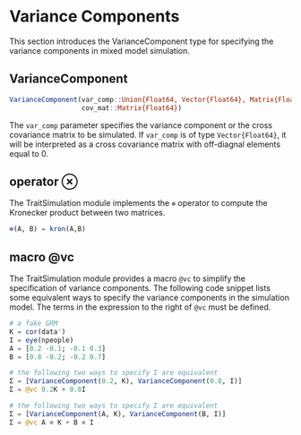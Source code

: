 # Variance Components

This section introduces the VarianceComponent type for specifying
the variance components in mixed model simulation.

## VarianceComponent

```julia
VarianceComponent(var_comp::Union{Float64, Vector{Float64}, Matrix{Float64}}
                  cov_mat::Matrix{Float64})
```

The ```var_comp``` parameter specifies the variance component or the
cross covariance matrix to be simulated. If ```var_comp``` is of type
```Vector{Float64}```, it will be interpreted as a cross covariance
matrix with off-diagnal elements equal to 0.

## operator ⊗

The TraitSimulation module implements the ```⊗``` operator to compute
the Kronecker product between two matrices.

```julia
⊗(A, B) = kron(A,B)
```

## macro @vc

The TraitSimulation module provides a macro ```@vc``` to simplify
the specification of variance components. The following code snippet
lists some equivalent ways to specify the variance components in the
simulation model. The terms in the expression to the right of ```@vc```
must be defined.

```julia
# a fake GRM
K = cor(data')
I = eye(npeople)
A = [0.2 -0.1; -0.1 0.3]
B = [0.8 -0.2; -0.2 0.7]

# the following two ways to specify Σ are equivalent
Σ = [VarianceComponent(0.2, K), VarianceComponent(0.8, I)]
Σ = @vc 0.2K + 0.8I 

# the following two ways to specify Σ are equivalent
Σ = [VarianceComponent(A, K), VarianceComponent(B, I)]
Σ = @vc A ⊗ K + B ⊗ I
```
